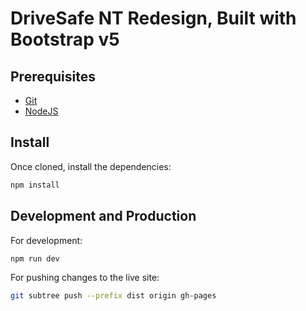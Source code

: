 # DriveSafe NT Redesign, Built with Bootstrap v5

## Prerequisites ##

* [Git](https://git-scm.com/downloads)
* [NodeJS](https://nodejs.org/en/download/)

## Install ##

Once cloned, install the dependencies:

```bash
npm install
```

## Development and Production ##

For development:

```bash
npm run dev
```

For pushing changes to the live site:

```bash
git subtree push --prefix dist origin gh-pages
```